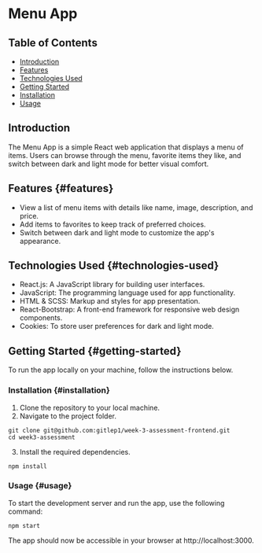 # Menu App

## Table of Contents

- [Introduction](#introduction)
- [Features](#features)
- [Technologies Used](#technologies-used)
- [Getting Started](#getting-started)
- [Installation](#installation)
- [Usage](#usage)

## Introduction

<a name="introduction" />

The Menu App is a simple React web application that displays a menu of items. Users can browse through the menu, favorite items they like, and switch between dark and light mode for better visual comfort.

## Features {#features}

- View a list of menu items with details like name, image, description, and price.
- Add items to favorites to keep track of preferred choices.
- Switch between dark and light mode to customize the app's appearance.

## Technologies Used {#technologies-used}

- React.js: A JavaScript library for building user interfaces.
- JavaScript: The programming language used for app functionality.
- HTML & SCSS: Markup and styles for app presentation.
- React-Bootstrap: A front-end framework for responsive web design components.
- Cookies: To store user preferences for dark and light mode.

## Getting Started {#getting-started}

To run the app locally on your machine, follow the instructions below.

### Installation {#installation}

1. Clone the repository to your local machine.
2. Navigate to the project folder.

```
git clone git@github.com:gitlep1/week-3-assessment-frontend.git
cd week3-assessment
```

3. Install the required dependencies.

```
npm install
```

### Usage {#usage}

To start the development server and run the app, use the following command:

```
npm start
```

The app should now be accessible in your browser at http://localhost:3000.
